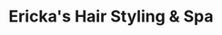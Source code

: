 ---
title: "Ericka's Hair Styling & Spa"
url: /parma/erickas-hair-styling-und-spa/
shop: Kosmetik
---